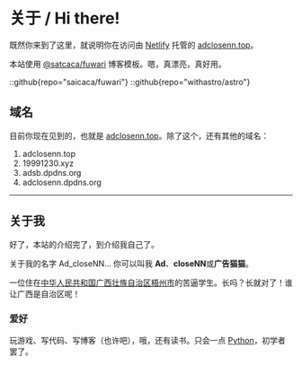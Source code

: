 # 关于 / Hi there!
既然你来到了这里，就说明你在访问由 [Netlify](https://www.netlify.com) 托管的 [adclosenn.top](https://adclosenn.top)。

本站使用 [@satcaca/fuwari](https://github.com/saicaca/fuwari) 博客模板。嗯，真漂亮，真好用。

::github{repo="saicaca/fuwari"}
::github{repo="withastro/astro"}

## 域名
目前你现在见到的，也就是 [adclosenn.top](https://adclosenn.top)。除了这个，还有其他的域名：

1. adclosenn.top
2. 19991230.xyz
3. adsb.dpdns.org
4. adclosenn.dpdns.org

---

## 关于我
好了，本站的介绍完了，到介绍我自己了。

关于我的名字 Ad_closeNN... 你可以叫我 **Ad**、**closeNN**或**广告猫猫**。

一位住在[中华人民共和国广西壮族自治区梧州市](https://baike.baidu.com/item/%E6%A2%A7%E5%B7%9E%E5%B8%82/7260153)的苦逼学生。长吗？长就对了！谁让广西是自治区呢！

### 爱好
玩游戏、写代码、写博客（也许吧），哦，还有读书。只会一点 [Python](https://baike.baidu.com/item/Python/407313)，初学者罢了。